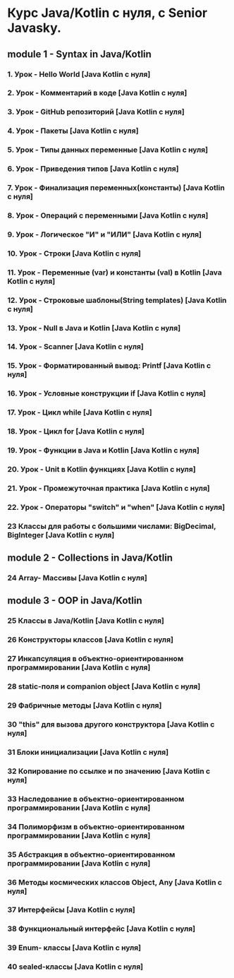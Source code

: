 # Курс Java/Kotlin с нуля, с Senior Javasky.

## module 1 - Syntax in Java/Kotlin
### 1. Урок - Hello World [Java Kotlin с нуля]
### 2. Урок - Комментарий в коде [Java Kotlin с нуля]
### 3. Урок - GitHub репозиторий [Java Kotlin с нуля]
### 4. Урок - Пакеты [Java Kotlin с нуля]
### 5. Урок - Типы данных переменные [Java Kotlin с нуля]
### 6. Урок - Приведения типов [Java Kotlin с нуля]
### 7. Урок - Финализация переменных(константы) [Java Kotlin с нуля]
### 8. Урок - Операций с переменными [Java Kotlin с нуля]
### 9. Урок - Логическое "И" и "ИЛИ" [Java Kotlin с нуля]
### 10. Урок - Строки [Java Kotlin с нуля]
### 11. Урок - Переменные (var) и константы (val) в Kotlin [Java Kotlin с нуля]
### 12. Урок - Строковые шаблоны(String templates) [Java Kotlin с нуля]
### 13. Урок - Null в Java и Kotlin [Java Kotlin с нуля]
### 14. Урок - Scanner [Java Kotlin с нуля]
### 15. Урок - Форматированный вывод: Printf [Java Kotlin с нуля]
### 16. Урок - Условные конструкции if [Java Kotlin с нуля]
### 17. Урок - Цикл while [Java Kotlin с нуля]
### 18. Урок - Цикл for [Java Kotlin с нуля]
### 19. Урок - Функции в Java и Kotlin [Java Kotlin с нуля]
### 20. Урок - Unit в Kotlin функциях [Java Kotlin с нуля]
### 21. Урок - Промежуточная практика [Java Kotlin с нуля]
### 22. Урок - Операторы "switch" и "when" [Java Kotlin с нуля]
### 23 Классы для работы с большими числами: BigDecimal, BigInteger [Java Kotlin с нуля]

## module 2 - Collections in Java/Kotlin
### 24 Array- Массивы [Java Kotlin с нуля]

## module 3 - OOP in Java/Kotlin
### 25 Классы в Java/Kotlin [Java Kotlin с нуля]
### 26 Конструкторы классов [Java Kotlin с нуля]
### 27 Инкапсуляция в объектно-ориентированном программировании [Java Kotlin с нуля]
### 28 static-поля и companion object [Java Kotlin с нуля]
### 29 Фабричные методы [Java Kotlin с нуля]
### 30 "this" для вызова другого конструктора [Java Kotlin с нуля]
### 31 Блоки инициализации [Java Kotlin с нуля]
### 32 Копирование по ссылке и по значению [Java Kotlin с нуля]
### 33 Наследование в объектно-ориентированном программировании [Java Kotlin с нуля]
### 34 Полиморфизм в объектно-ориентированном программировании [Java Kotlin с нуля]
### 35 Абстракция в объектно-ориентированном программировании [Java Kotlin с нуля]
### 36 Методы космических классов Object, Any [Java Kotlin с нуля]
### 37 Интерфейсы [Java Kotlin с нуля]
### 38 Функциональный интерфейс [Java Kotlin с нуля]
### 39 Enum- классы [Java Kotlin с нуля]
### 40 sealed-классы [Java Kotlin с нуля]